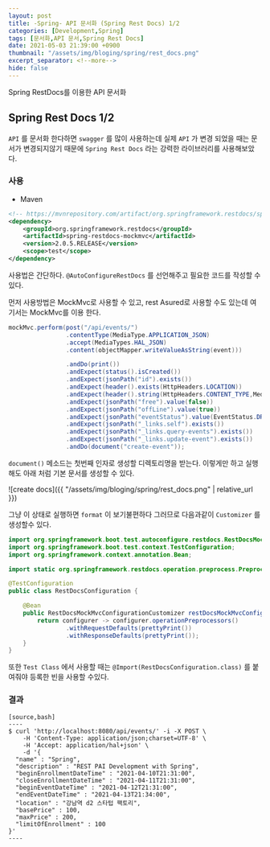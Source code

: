 ```yaml
---
layout: post
title: -Spring- API 문서화 (Spring Rest Docs) 1/2
categories: [Development,Spring]
tags: [문서화,API 문서,Spring Rest Docs]
date: 2021-05-03 21:39:00 +0900
thumbnail: "/assets/img/bloging/spring/rest_docs.png"
excerpt_separator: <!--more-->
hide: false
---
```

Spring RestDocs를 이용한 API 문서화

<!--more-->

## Spring Rest Docs 1/2

`API` 를 문서화 한다하면 `swagger` 를 많이 사용하는데 실제 `API` 가 변경 되었을 때는 문서가 변경되지않기 때문에 `Spring Rest Docs` 라는 강력한 라이브러리를 사용해보았다.

### 사용

- Maven

```xml
<!-- https://mvnrepository.com/artifact/org.springframework.restdocs/spring-restdocs-mockmvc -->
<dependency>
    <groupId>org.springframework.restdocs</groupId>
    <artifactId>spring-restdocs-mockmvc</artifactId>
    <version>2.0.5.RELEASE</version>
    <scope>test</scope>
</dependency>

```



사용법은 간단하다. `@AutoConfigureRestDocs` 를 선언해주고 필요한 코드를 작성할 수있다.

먼저 사용방법은 MockMvc로 사용할 수 있고, rest Asured로 사용할 수도 있는데 여기서는 MockMvc를 이용 한다.

```java
mockMvc.perform(post("/api/events/")
                .contentType(MediaType.APPLICATION_JSON)
                .accept(MediaTypes.HAL_JSON)
                .content(objectMapper.writeValueAsString(event)))

                .andDo(print())
                .andExpect(status().isCreated())
                .andExpect(jsonPath("id").exists())
                .andExpect(header().exists(HttpHeaders.LOCATION))
                .andExpect(header().string(HttpHeaders.CONTENT_TYPE,MediaTypes.HAL_JSON_VALUE))
                .andExpect(jsonPath("free").value(false))
                .andExpect(jsonPath("offLine").value(true))
                .andExpect(jsonPath("eventStatus").value(EventStatus.DRAFT.name()))
                .andExpect(jsonPath("_links.self").exists())
                .andExpect(jsonPath("_links.query-events").exists())
                .andExpect(jsonPath("_links.update-event").exists())
                .andDo(document("create-event"));
```

`document()` 메소드는 첫번째 인자로 생성할 디렉토리명을 받는다. 이렇게만 하고 실행해도 아래 처럼 기본 문서를 생성할 수 있다.

![create docs]({{ "/assets/img/bloging/spring/rest_docs.png" | relative_url }})

그냥 이 상태로 실행하면 `format` 이 보기불편하다 그러므로 다음과같이 `Customizer` 를 생성할수 있다.



```java
import org.springframework.boot.test.autoconfigure.restdocs.RestDocsMockMvcConfigurationCustomizer;
import org.springframework.boot.test.context.TestConfiguration;
import org.springframework.context.annotation.Bean;

import static org.springframework.restdocs.operation.preprocess.Preprocessors.prettyPrint;

@TestConfiguration
public class RestDocsConfiguration {

    @Bean
    public RestDocsMockMvcConfigurationCustomizer restDocsMockMvcConfigurationCustomizer(){
        return configurer -> configurer.operationPreprocessors()
                .withRequestDefaults(prettyPrint())
                .withResponseDefaults(prettyPrint());
    }
}
```

또한 `Test Class` 에서 사용할 때는 `@Import(RestDocsConfiguration.class)` 를 붙여줘야 등록한 빈을 사용할 수있다.



### 결과

```
[source,bash]
----
$ curl 'http://localhost:8080/api/events/' -i -X POST \
    -H 'Content-Type: application/json;charset=UTF-8' \
    -H 'Accept: application/hal+json' \
    -d '{
  "name" : "Spring",
  "description" : "REST PAI Development with Spring",
  "beginEnrollmentDateTime" : "2021-04-10T21:31:00",
  "closeEnrollmentDateTime" : "2021-04-11T21:31:00",
  "beginEventDateTime" : "2021-04-12T21:31:00",
  "endEventDateTime" : "2021-04-13T21:34:00",
  "location" : "강남역 d2 스타텁 팩토리",
  "basePrice" : 100,
  "maxPrice" : 200,
  "limitOfEnrollment" : 100
}'
----
```

